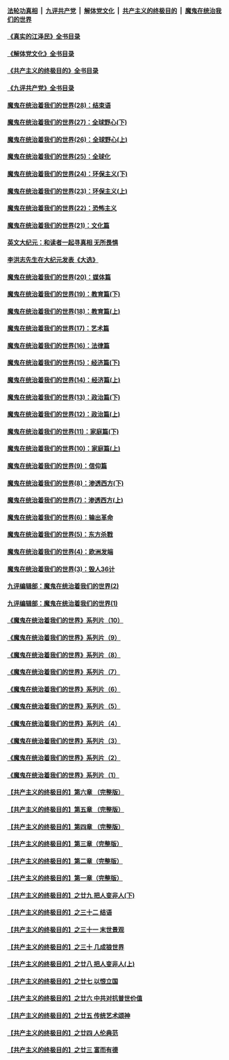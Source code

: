 ####  [法轮功真相](../../../../basic/blob/master/README.md?t=07252301) &nbsp;|&nbsp; [九评共产党](../../../../9ping.md/blob/master/README.md?t=07252301) &nbsp;|&nbsp; [解体党文化](../../../../jtdwh.md/blob/master/README.md?t=07252301)  &nbsp;|&nbsp; [共产主义的终极目的](../../../../gczydzjmd.md/blob/master/README.md?t=07252301) &nbsp;|&nbsp; [魔鬼在统治我们的世界](../../../../mgztzwmdsj.md/blob/master/README.md?t=07252301) 

#### [《真实的江泽民》全书目录](../pages/nsc422/n13721399.md?t=07252301) 

#### [《解体党文化》全书目录](../pages/nsc422/n13721157.md?t=07252301) 

#### [《共产主义的终极目的》全书目录](../pages/nsc422/n13721048.md?t=07252301) 

#### [《九评共产党》全书目录](../pages/nsc422/n13708085.md?t=07252301) 

#### [魔鬼在统治着我们的世界(28)：结束语](../pages/nsc422/n10936246.md?t=07252301) 

#### [魔鬼在统治着我们的世界(27)：全球野心(下)](../pages/nsc422/n10928319.md?t=07252301) 

#### [魔鬼在统治着我们的世界(26)：全球野心(上)](../pages/nsc422/n10900318.md?t=07252301) 

#### [魔鬼在统治着我们的世界(25)：全球化](../pages/nsc422/n10788205.md?t=07252301) 

#### [魔鬼在统治着我们的世界(24)：环保主义(下)](../pages/nsc422/n10695307.md?t=07252301) 

#### [魔鬼在统治着我们的世界(23)：环保主义(上)](../pages/nsc422/n10688613.md?t=07252301) 

#### [魔鬼在统治着我们的世界(22)：恐怖主义](../pages/nsc422/n10614727.md?t=07252301) 

#### [魔鬼在统治着我们的世界(21)：文化篇](../pages/nsc422/n10597706.md?t=07252301) 

#### [英文大纪元：和读者一起寻真相 无所畏惧](../pages/nsc422/n12542027.md?t=07252301) 

#### [李洪志先生在大纪元发表《大选》](../pages/nsc422/n12534746.md?t=07252301) 

#### [魔鬼在统治着我们的世界(20)：媒体篇](../pages/nsc422/n10586579.md?t=07252301) 

#### [魔鬼在统治着我们的世界(19)：教育篇(下)](../pages/nsc422/n10564808.md?t=07252301) 

#### [魔鬼在统治着我们的世界(18)：教育篇(上)](../pages/nsc422/n10526970.md?t=07252301) 

#### [魔鬼在统治着我们的世界(17)：艺术篇](../pages/nsc422/n10499093.md?t=07252301) 

#### [魔鬼在统治着我们的世界(16)：法律篇](../pages/nsc422/n10485969.md?t=07252301) 

#### [魔鬼在统治着我们的世界(15)：经济篇(下)](../pages/nsc422/n10469975.md?t=07252301) 

#### [魔鬼在统治着我们的世界(14)：经济篇(上)](../pages/nsc422/n10457370.md?t=07252301) 

#### [魔鬼在统治着我们的世界(13)：政治篇(下)](../pages/nsc422/n10448270.md?t=07252301) 

#### [魔鬼在统治着我们的世界(12)：政治篇(上)](../pages/nsc422/n10444576.md?t=07252301) 

#### [魔鬼在统治着我们的世界(11)：家庭篇(下)](../pages/nsc422/n10440961.md?t=07252301) 

#### [魔鬼在统治着我们的世界(10)：家庭篇(上)](../pages/nsc422/n10435448.md?t=07252301) 

#### [魔鬼在统治着我们的世界(9)：信仰篇](../pages/nsc422/n10432159.md?t=07252301) 

#### [魔鬼在统治着我们的世界(8)：渗透西方(下)](../pages/nsc422/n10429603.md?t=07252301) 

#### [魔鬼在统治着我们的世界(7)：渗透西方(上)](../pages/nsc422/n10426013.md?t=07252301) 

#### [魔鬼在统治着我们的世界(6)：输出革命](../pages/nsc422/n10421536.md?t=07252301) 

#### [魔鬼在统治着我们的世界(5)：东方杀戮](../pages/nsc422/n10417707.md?t=07252301) 

#### [魔鬼在统治着我们的世界(4)：欧洲发端](../pages/nsc422/n10414890.md?t=07252301) 

#### [魔鬼在统治着我们的世界(3)：毁人36计](../pages/nsc422/n10411583.md?t=07252301) 

#### [九评编辑部：魔鬼在统治着我们的世界(2)](../pages/nsc422/n10410036.md?t=07252301) 

#### [九评编辑部：魔鬼在统治着我们的世界(1)](../pages/nsc422/n10406825.md?t=07252301) 

#### [《魔鬼在统治着我们的世界》系列片（10）](../pages/nsc422/n12292670.md?t=07252301) 

#### [《魔鬼在统治着我们的世界》系列片（9）](../pages/nsc422/n12290859.md?t=07252301) 

#### [《魔鬼在统治着我们的世界》系列片（8）](../pages/nsc422/n12287445.md?t=07252301) 

#### [《魔鬼在统治着我们的世界》系列片（7）](../pages/nsc422/n12283425.md?t=07252301) 

#### [《魔鬼在统治着我们的世界》系列片（6）](../pages/nsc422/n12282314.md?t=07252301) 

#### [《魔鬼在统治着我们的世界》系列片（5）](../pages/nsc422/n12281419.md?t=07252301) 

#### [《魔鬼在统治着我们的世界》系列片（4）](../pages/nsc422/n12274024.md?t=07252301) 

#### [《魔鬼在统治着我们的世界》系列片（3）](../pages/nsc422/n12271322.md?t=07252301) 

#### [《魔鬼在统治着我们的世界》系列片（2）](../pages/nsc422/n12269049.md?t=07252301) 

#### [《魔鬼在统治着我们的世界》系列片（1）](../pages/nsc422/n12267575.md?t=07252301) 

#### [【共产主义的终极目的】第六章 （完整版）](../pages/nsc422/n11428913.md?t=07252301) 

#### [【共产主义的终极目的】第五章 （完整版）](../pages/nsc422/n11428912.md?t=07252301) 

#### [【共产主义的终极目的】第四章 （完整版）](../pages/nsc422/n11428907.md?t=07252301) 

#### [【共产主义的终极目的】第三章（完整版）](../pages/nsc422/n11428848.md?t=07252301) 

#### [【共产主义的终极目的】第二章（完整版）](../pages/nsc422/n11428831.md?t=07252301) 

#### [【共产主义的终极目的】第一章（完整版）](../pages/nsc422/n11417651.md?t=07252301) 

#### [【共产主义的终极目的】之廿九 把人变非人(下)](../pages/nsc422/n11344140.md?t=07252301) 

#### [【共产主义的终极目的】之三十二 结语](../pages/nsc422/n11360535.md?t=07252301) 

#### [【共产主义的终极目的】之三十一 末世景观](../pages/nsc422/n11351129.md?t=07252301) 

#### [【共产主义的终极目的】之三十 几成狼世界](../pages/nsc422/n11348280.md?t=07252301) 

#### [【共产主义的终极目的】之廿八 把人变非人(上)](../pages/nsc422/n11340492.md?t=07252301) 

#### [【共产主义的终极目的】之廿七 以恨立国](../pages/nsc422/n11336944.md?t=07252301) 

#### [【共产主义的终极目的】之廿六 中共对抗普世价值](../pages/nsc422/n11324785.md?t=07252301) 

#### [【共产主义的终极目的】之廿五 传统艺术颂神](../pages/nsc422/n11296396.md?t=07252301) 

#### [【共产主义的终极目的】之廿四 人伦典范](../pages/nsc422/n11296397.md?t=07252301) 

#### [【共产主义的终极目的】之廿三 富而有德](../pages/nsc422/n11283598.md?t=07252301) 

